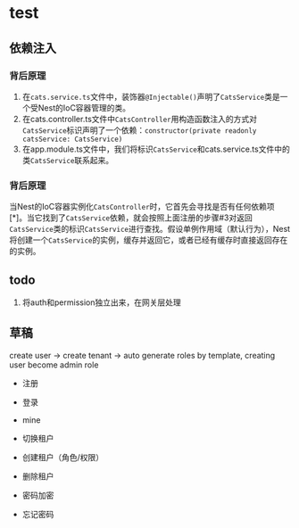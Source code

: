 # test

## 依赖注入

### 背后原理

1. 在`cats.service.ts`文件中，装饰器`@Injectable()`声明了`CatsService`类是一个受Nest的IoC容器管理的类。
2. 在cats.controller.ts文件中`CatsController`用构造函数注入的方式对`CatsService`标识声明了一个依赖：`constructor(private readonly catsService: CatsService)`
3. 在app.module.ts文件中，我们将标识`CatsService`和cats.service.ts文件中的类`CatsService`联系起来。

### 背后原理

当Nest的IoC容器实例化`CatsController`时，它首先会寻找是否有任何依赖项[*]。当它找到了`CatsService`依赖，就会按照上面注册的步骤#3对返回`CatsService`类的标识`CatsService`进行查找。假设单例作用域（默认行为），Nest将创建一个`CatsService`的实例，缓存并返回它，或者已经有缓存时直接返回存在的实例。

## todo

1. 将auth和permission独立出来，在网关层处理

## 草稿

create user -> create tenant -> auto generate roles by template, creating user become admin role

- 注册
- 登录
- mine
- 切换租户
- 创建租户（角色/权限）

- 删除租户
- 密码加密
- 忘记密码
